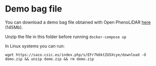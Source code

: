 # Demo bag file

You can download a demo bag file obtained with Open PhenoLiDAR [here](https://saco.csic.es/index.php/s/EFr7k6ktZG5Xcye/download) (145Mb).

Unzip the file in this folder before running `docker-compose up`

In Linux systems you can run:
```bashscript
wget https://saco.csic.es/index.php/s/EFr7k6ktZG5Xcye/download -O demo.zip && unzip demo.zip && rm demo.zip
```
